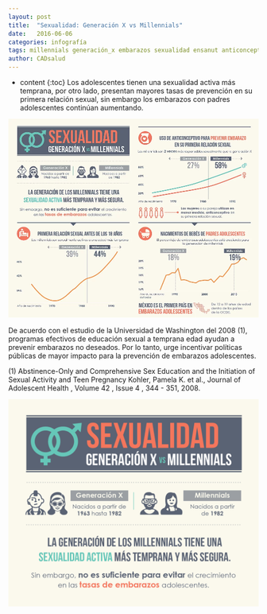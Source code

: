 ```yaml
---
layout: post
title:  "Sexualidad: Generación X vs Millennials"
date:   2016-06-06 
categories: infografía
tags: millennials generación_x embarazos sexualidad ensanut anticonceptivo
author: CADsalud
---
```

* content
{:toc}
Los adolescentes tienen una sexualidad activa más temprana, por otro lado, presentan mayores tasas de prevención en su primera relación sexual, sin embargo los embarazos con padres adolescentes continúan aumentando. 

![](/images-post/infografia_sexualidad_img.png)

De acuerdo con el estudio de la Universidad de Washington del 2008 (1), programas efectivos de educación sexual a temprana edad ayudan a prevenir embarazos no deseados. Por lo tanto, urge incentivar políticas públicas de mayor impacto para la prevención de embarazos adolescentes.

 

(1) Abstinence-Only and Comprehensive Sex Education and the Initiation of Sexual Activity and Teen Pregnancy Kohler, Pamela K. et al., Journal of Adolescent Health , Volume 42 , Issue 4 , 344 - 351, 2008.

![sexualidad](/images-post/sexualidad.gif)
